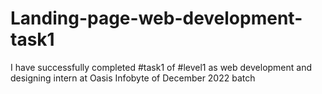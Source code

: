 # Landing-page-web-development-task1
I have successfully completed #task1 of #level1 as web development and designing intern at Oasis Infobyte of December 2022 batch
